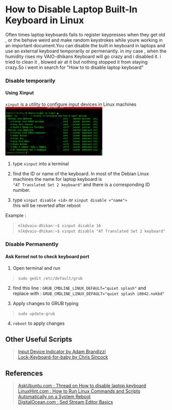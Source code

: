 # How to Disable Laptop Built-In Keyboard in Linux

Often times laptop keyboards fails to register keypresses when they get old , or the behave weird and make random keystrokes while youre working in an important document.You can disable the built in keyboard in laptops and use an external keyboard temporarily or permenantly. in my case , when the humidity rises my VAIO-dhikans Keyboard will go crazy and i disabled it. i tried to clean it , blowed air at it but nothing stopped it from staying crazy.So i went in search for "How to to disable laptop keyboard" 

### Disable temporarily 
####  Using Xinput
``xinput`` is a utility to configure input devices in Linux machines  
<img src="https://github.com/nlkguy/bash-scripts/blob/main/disable_laptop_keyboard/xinput.png" alt="Xinput" width="60%" height="60%">

1. type `xinput` into a terminal  

2. find the ID or name of the keyboard. In most of the Debian Linux machines the name for laptop keyboard is  
`"AT Translated Set 2 keyboard"` and there is a corresponding ID number. 

3. type `xinput disable <id>` or `xinput disable <"name">`  
this will be reverted after reboot 

Example :   
> ```nlk@vaio-dhikan:~$ xinput disable 16```   
> ```nlk@vaio-dhikan:~$ xinput disable "AT Translated Set 2 keyboard"```

### Disable Permanently
#### Ask Kernel not to check keyboard port

1. Open terminal and run  
>```sudo gedit /etc/default/grub```  

2. find this line : ```GRUB_CMDLINE_LINUX_DEFAULT="quiet splash"``` and   
replace with : ```GRUB_CMDLINE_LINUX_DEFAULT="quiet splash i8042.nokbd"```  

3. Apply changes to GRUB typing 
>```sudo update-grub```  

4. `reboot` to apply changes

## Other Useful Scripts
>[Input Device Indicator by Adam Brandizzi](https://github.com/brandizzi/input-device-indicator/)  
>[Lock-Keyboard-for-baby by Chris Sincock](https://sourceforge.net/projects/lk4b/)

## References

>[AskUbuntu.com : Thread on How to disable laptop keyboard](https://askubuntu.com/questions/160945/is-there-a-way-to-disable-a-laptops-internal-keyboard)  
>[LinuxHint.com : How to Run Linux Commands and Scripts Automatically on a System Reboot](https://linuxhint.com/run_linux_command_script_sys_reboot/)  
>[DigitalOcean.com : Sed Stream Editor Basics](https://www.digitalocean.com/community/tutorials/the-basics-of-using-the-sed-stream-editor-to-manipulate-text-in-linux)
